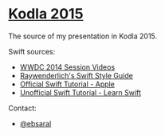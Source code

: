 # [Kodla 2015](http://www.kodla.co)

The source of my presentation in Kodla 2015.

Swift sources:
- [WWDC 2014 Session Videos](https://developer.apple.com/videos/wwdc/2014/)
- [Raywenderlich's Swift Style Guide](https://github.com/raywenderlich/swift-style-guide)
- [Official Swift Tutorial - Apple](https://developer.apple.com/library/ios/documentation/Swift/Conceptual/Swift_Programming_Language/GuidedTour.html)
- [Unofficial Swift Tutorial - Learn Swift](http://www.learnswift.tips/)

Contact:
- [@ebsaral](http://www.twitter.com/ebsaral)
